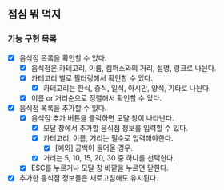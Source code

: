 ## 점심 뭐 먹지

### 기능 구현 목록

- [x] 음식점 목록을 확인할 수 있다.
  - [x] 음식점은 카테고리, 이름, 캠퍼스와의 거리, 설명, 링크로 나뉜다.
  - [x] 카테고리 별로 필터링해서 확인할 수 있다.
    - [x] 카테고리는 한식, 중식, 일식, 아시안, 양식, 기타로 나뉜다.
  - [x] 이름 or 거리순으로 정렬해서 확인할 수 있다.
- [x] 음식점 목록을 추가할 수 있다.
  - [x] 음식점 추가 버튼을 클릭하면 모달 창이 나타난다.
    - [x] 모달 창에서 추가할 음식점 정보를 입력할 수 있다.
    - [x] 카테고리, 이름, 거리는 필수로 입력해야한다.
      - [x] [예외] 공백이 들어올 경우.
    - [x] 거리는 5, 10, 15, 20, 30 중 하나를 선택한다.
  - [x] ESC를 누르거나 모달 창 바깥을 누르면 닫힌다.
- [x] 추가한 음식점 정보들은 새로고침해도 유지된다.
